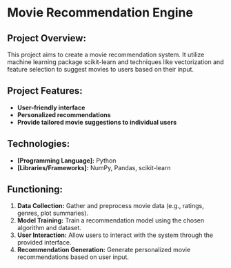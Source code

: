 # Movie Recommendation Engine

## Project Overview:

This project aims to create a movie recommendation system. It utilize machine learning package scikit-learn and techniques like vectorization and feature selection to suggest movies to users based on their input.

## Project Features:

* **User-friendly interface** 
* **Personalized recommendations** 
* **Provide tailored movie suggestions to individual users**


## Technologies:

* **[Programming Language]:** Python
* **[Libraries/Frameworks]:** NumPy, Pandas, scikit-learn

## Functioning:

1. **Data Collection:** Gather and preprocess movie data (e.g., ratings, genres, plot summaries).
2. **Model Training:** Train a recommendation model using the chosen algorithm and dataset.
3. **User Interaction:** Allow users to interact with the system through the provided interface.
4. **Recommendation Generation:** Generate personalized movie recommendations based on user input.
